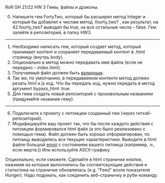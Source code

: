 RoR GH 21/22 HW 3
Гемы, файлы и драконы.

0. Напишите гем FortyTwo, который бы расширял метод Integer и который бы добавлял к числам метод .fourty_two? , как результат, на 42.fourty_two? выводил бы true, на все остальные числа – false.
   Гем залейте в репозиторий, в папку HW3.
____
1. Необходимо написать гем, который создает метод, который принимает контент и сохраняет передаваемый контент в .html страницу (внутрь body).
2. Опционально в метод можно передавать имя файла (если не передано – index.html).
3. Получаемый файл должен быть [валидным](https://validator.w3.org/#validate_by_upload).
4. Так же, по умолчанию, в передаваемом контенте метод должен резать html и js код. Что бы передать код, нужно передать в метод аргумент bypass_html: true.
5. Для гема создать новый репозиторий с произвольным названием (придумайте название гему).
_____
6. Подключите к проекту с питомцем созданный гем (через гитхаб-репозиторий).
7. Модифицируйте ваш проект так, что бы после каждого действия с питомцем формировался html файл (и это было реализовано с помощью гема). Файл должен быть хорошо отформатирован, по питомцу выводились все текущие характеристики. Выводите в html файле большой [emoji](http://unicode.org/emoji/charts/full-emoji-list.html) с состоянием вашего питомца (например, ☠, если мертв:)) Или используйте ASCII-графику.

Опционально, если сможете. Сделайте в html страничке кнопки, нажимая на которые выполнялись бы соответсвующие действия и статистика на страничке обновлялась (e.g. "Feed" возле показателя Hunger). Надо подумать, как соединить веб-страничку и руби-команду.